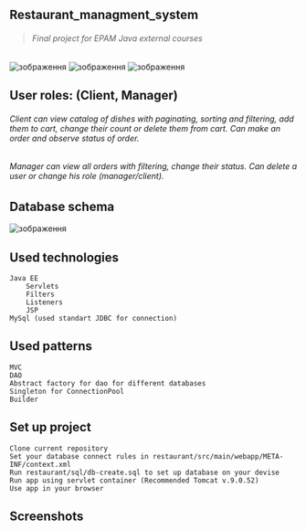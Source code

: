 ## Restaurant_managment_system
>###### Final project for EPAM Java external courses


![зображення](https://user-images.githubusercontent.com/85941909/206445186-5708a50e-992b-4a0d-897e-b10e48fce7da.png)
![зображення](https://user-images.githubusercontent.com/85941909/206445361-cc1ad514-bd82-4502-a1be-42b84c56228a.png)
![зображення](https://user-images.githubusercontent.com/85941909/206445897-79381cbb-8827-4ca3-b1e4-f1409ef29ee0.png)

## User roles: (Client, Manager)

   ###### Client can view catalog of dishes with paginating, sorting and filtering, add them to cart, change their count or delete them from cart. Can make an order and observe status of order.
   ###### Manager can view all orders with filtering, change their status. Can delete a user or change his role (manager/client).
   
   
   
## Database schema

![зображення](https://user-images.githubusercontent.com/85941909/206448501-1467e4af-e092-446e-a3f4-9e961a505d29.png)


## Used technologies


    Java EE
        Servlets
        Filters
        Listeners
        JSP
    MySql (used standart JDBC for connection)
    
## Used patterns

    MVC
    DAO
    Abstract factory for dao for different databases
    Singleton for ConnectionPool
    Builder
    
    
## Set up project

    Clone current repository
    Set your database connect rules in restaurant/src/main/webapp/META-INF/context.xml
    Run restaurant/sql/db-create.sql to set up database on your devise
    Run app using servlet container (Recommended Tomcat v.9.0.52)
    Use app in your browser
    
 ## Screenshots



